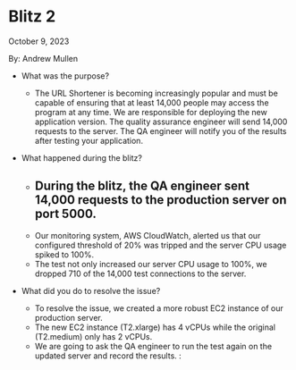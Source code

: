 
# Blitz 2
October 9, 2023

By: Andrew Mullen

- What was the purpose?
  - The URL Shortener is becoming increasingly popular and must be capable of ensuring that at least 14,000 people may access the program at any time.  We are responsible for deploying the new application version. The quality assurance engineer will send 14,000 requests to the server. The QA engineer will notify you of the results after testing your application.

- What happened during the blitz?
  - During the blitz, the QA engineer sent 14,000 requests to the production server on port 5000.
    - 
  - Our monitoring system, AWS CloudWatch, alerted us that our configured threshold of 20% was tripped and the server CPU usage spiked to 100%.
  - The test not only increased our server CPU usage to 100%, we dropped 710 of the 14,000 test connections to the server.
    
- What did you do to resolve the issue?
  - To resolve the issue, we created a more robust EC2 instance of our production server.
  - The new EC2 instance (T2.xlarge) has 4 vCPUs while the original (T2.medium) only has 2 vCPUs.
  - We are going to ask the QA engineer to run the test again on the updated server and record the results. :
         
